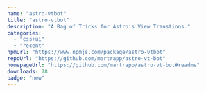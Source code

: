 ```yaml
---
name: "astro-vtbot"
title: "astro-vtbot"
description: "A Bag of Tricks for Astro's View Transtions."
categories:
  - "css+ui"
  - "recent"
npmUrl: "https://www.npmjs.com/package/astro-vtbot"
repoUrl: "https://github.com/martrapp/astro-vt-bot"
homepageUrl: "https://github.com/martrapp/astro-vt-bot#readme"
downloads: 78
badge: "new"
---
```

